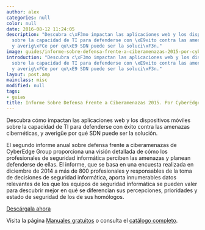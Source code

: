 ```yaml
---
author: alex
categories: null
color: null
date: 2016-08-12 11:24:05
description: "Descubra c\xF3mo impactan las aplicaciones web y los dispositivos m\xF3viles
  sobre la capacidad de TI para defenderse con \xE9xito contra las amenazas cibern\xE9ticas,
  y averig\xFCe por qu\xE9 SDN puede ser la soluci\xF3n."
image: guides/informe-sobre-defensa-frente-a-ciberamenazas-2015-por-cyberedge-group-full.jpg
introduction: "Descubra c\xF3mo impactan las aplicaciones web y los dispositivos m\xF3viles
  sobre la capacidad de TI para defenderse con \xE9xito contra las amenazas cibern\xE9ticas,
  y averig\xFCe por qu\xE9 SDN puede ser la soluci\xF3n."
layout: post.amp
mainclass: misc
modified: null
tags:
- guias
title: Informe Sobre Defensa Frente a Ciberamenazas 2015. Por CyberEdge Group
---
```


<figure>
   <amp-img on="tap:lightbox1" role="button" tabindex="0" layout="responsive" src="/img/guides/informe-sobre-defensa-frente-a-ciberamenazas-2015-por-cyberedge-group-centered.jpg" alt="{{ title }}" title="{{ title }}" width="800" height="420">
   </amp-img>
</figure>


Descubra cómo impactan las aplicaciones web y los dispositivos móviles sobre la capacidad de TI para defenderse con éxito contra las amenazas cibernéticas, y averigüe por qué SDN puede ser la solución.

<!--more-->

El segundo informe anual sobre defensa frente a ciberamenazas de CyberEdge Group proporciona una visión detallada de cómo los profesionales de seguridad informática perciben las amenazas y planean defenderse de ellas. El informe, que se basa en una encuesta realizada en diciembre de 2014 a más de 800 profesionales y responsables de la toma de decisiones de seguridad informática, aporta innumerables datos relevantes de los que los equipos de seguridad informática se pueden valer para descubrir mejor en qué se diferencian sus percepciones, prioridades y estado de seguridad de los de sus homólogos.

<div class="button-post">
  <a href="http://bashyc-blogspot.tradepub.com/c/pubRD.mpl?sr=oc&_t=oc:&qf=w_ct237" target="_blank">Descárgala ahora</a>
</div>

Visita la página [Manuales gratuitos][1] o consulta el [catálogo completo][2].

[1]: https://elbauldelprogramador.com/manuales-gratuitos/
[2]: http://elbauldelprogramador.tradepub.com/category/information-technology/1207/ "Catálogo completo de Guías gratuítas "